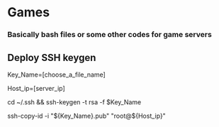# Games
### Basically bash files or some other codes for game servers

## Deploy SSH keygen

  Key_Name=[choose_a_file_name]
  
  Host_ip=[server_ip]
  
  cd ~/.ssh && ssh-keygen -t rsa -f $Key_Name
  
  ssh-copy-id -i "${Key_Name}.pub"  "root@${Host_ip}"
